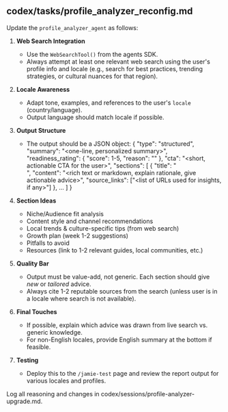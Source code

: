 ## codex/tasks/profile_analyzer_reconfig.md

Update the `profile_analyzer_agent` as follows:

1. **Web Search Integration**
    - Use the `WebSearchTool()` from the agents SDK.
    - Always attempt at least one relevant web search using the user's profile info and locale (e.g., search for best practices, trending strategies, or cultural nuances for that region).

2. **Locale Awareness**
    - Adapt tone, examples, and references to the user's `locale` (country/language).
    - Output language should match locale if possible.

3. **Output Structure**
    - The output should be a JSON object:
        {
            "type": "structured",
            "summary": "<one-line, personalized summary>",
            "readiness_rating": {
                "score": 1-5,
                "reason": "<short explanation>"
            },
            "cta": "<short, actionable CTA for the user>",
            "sections": [
                {
                    "title": "<section title>",
                    "content": "<rich text or markdown, explain rationale, give actionable advice>",
                    "source_links": ["<list of URLs used for insights, if any>"]
                },
                ...
            ]
        }

4. **Section Ideas**
    - Niche/Audience fit analysis
    - Content style and channel recommendations
    - Local trends & culture-specific tips (from web search)
    - Growth plan (week 1-2 suggestions)
    - Pitfalls to avoid
    - Resources (link to 1-2 relevant guides, local communities, etc.)

5. **Quality Bar**
    - Output must be value-add, not generic. Each section should give *new* or *tailored* advice.
    - Always cite 1-2 reputable sources from the search (unless user is in a locale where search is not available).

6. **Final Touches**
    - If possible, explain which advice was drawn from live search vs. generic knowledge.
    - For non-English locales, provide English summary at the bottom if feasible.

7. **Testing**
    - Deploy this to the `/jamie-test` page and review the report output for various locales and profiles.

Log all reasoning and changes in codex/sessions/profile-analyzer-upgrade.md.
